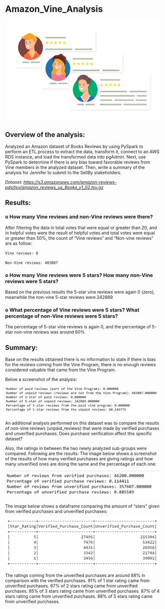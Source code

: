 # Amazon_Vine_Analysis

![](https://github.com/KatiuscaQ/Amazon_Vine_Analysis/blob/main/Resources/amazon-vine-voices-adlucent.png)


## Overview of the analysis: 
Analyzed an Amazon dataset of Books Reviews by using PySpark to perform an ETL process to extract the data, transform it, connect to an AWS RDS instance, and load the transformed data into pgAdmin. Next, use PySpark to determine if there is any bias toward favorable reviews from Vine members in the analyzed dataset. Then, write a summary of the analysis for Jennifer to submit to the SellBy stakeholders.

*Dataset: https://s3.amazonaws.com/amazon-reviews-pds/tsv/amazon_reviews_us_Books_v1_02.tsv.gz*

## Results: 

### o	How many Vine reviews and non-Vine reviews were there?

After filtering the data in total votes that were equal or greater than 20, and in helpful votes were the result of helpful votes and total votes were equal or greater than 50%, the count of “Vine reviews” and “Non-vine reviews” are as follow:

`Vine reviews: 0 `

`Non-Vine reviews: 403807`

### o	How many Vine reviews were 5 stars? How many non-Vine reviews were 5 stars?

Based on the previous results the 5-star vine reviews were again 0 (zero), meanwhile the non-vine 5-star reviews were 242889.

### o	What percentage of Vine reviews were 5 stars? What percentage of non-Vine reviews were 5 stars?

The percentage of 5-star vine reviews is again 0, and the percentage of 5-star non-vine reviews was around 60%


## Summary: 

Base on the results obtained there is no information to state if there is bias for the reviews coming from the Vine Program, there is no enough reviews considered valuable that came from the Vine Program.

Below a screenshot of the analysis:

![](https://github.com/KatiuscaQ/Amazon_Vine_Analysis/blob/main/Resources/count_of_vine_and_nonvine.PNG)

An additional analysis performed on this dataset was to compare the results of non-vine reviews (unpaid_reviews) that were made by verified purchases and unverified purchases. Does purchase verification affect this specific dataset?

Also, the ratings in between the two newly analyzed sub-groups were compared. Following are the results:
The image below shows a screenshot of the results of how many verified purchases are giving ratings and how many unverified ones are doing the same and the percentage of each one:

![](https://github.com/KatiuscaQ/Amazon_Vine_Analysis/blob/main/Resources/verified_vs_unverified.PNG)

The image below shows a dataframe comparing the amount of “stars” given from verified purchases and unverified purchases:

![](https://github.com/KatiuscaQ/Amazon_Vine_Analysis/blob/main/Resources/rating_vs_purchaseverification.PNG)

The ratings coming from the unverified purchases are around 88% in comparison with the verified purchases.
91% of 1 star rating came from unverified purchases.
87% of 2 stars rating came from unverified purchases.
85% of 3 stars rating came from unverified purchases.
87% of 4 stars rating came from unverified purchases.
88% of 5 stars rating came from unverified purchases.





